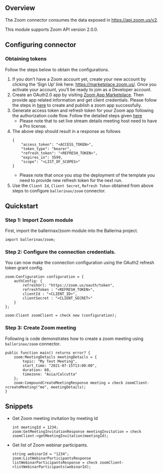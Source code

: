 ## Overview

The Zoom connector consumes the data exposed in https://api.zoom.us/v2. 

This module supports Zoom API version 2.0.0. 

## Configuring connector

### Obtaining tokens

Follow the steps below to obtain the configurations.

1. If you don’t have a Zoom account yet, create your new account by clicking the ‘Sign Up’ link here: https://marketplace.zoom.us/. Once you activate your account, you’ll be ready to join as a Developer account.
2. Create an OAuth2.0 app by visiting [Zoom App Marketplace](https://marketplace.zoom.us/develop/create). Then provide app related information and get client credentials. Please follow the steps in [here](https://marketplace.zoom.us/docs/guides/build/oauth-app) to create and publish a zoom app successfully. 
3. Generate access token and refresh token for your Zoom app following the authorization code flow. Follow the detailed steps given [here](https://marketplace.zoom.us/docs/guides/auth/oauth)
    - Please note that to set live stream details meeting host need to have a Pro license. 
4. The above step should result in a response as follows
    ```
    {
        "access_token": "<ACCESS_TOKEN>",
        "token_type": "bearer",
        "refresh_token": "<REFRESH_TOKEN>",
        "expires_in": 3599,
        "scope": "<LIST_OF_SCOPES>"
    }
    ```
    - Please note that once you stop the deployment of the template you need to provide new refresh token for the next run.
5. Use the `Client Id`, `Client Secret`, `Refresh Token` obtained from above steps to configure `ballerinax/zoom` connector. 
 
## Quickstart

### Step 1: Import Zoom module
First, import the ballerinax/zoom module into the Ballerina project.

```ballerina
import ballerinax/zoom;
```

### Step 2: Configure the connection credentials.
You can now make the connection configuration using the OAuth2 refresh token grant config.

```ballerina
zoom:Configuration configuration = {
    authConfig: {
        refreshUrl: "https://zoom.us/oauth/token",
        refreshToken : "<REFRESH_TOKEN>",
        clientId : "<CLIENT_ID>",
        clientSecret : "<CLIENT_SECRET>"
    }
};

zoom:Client zoomClient = check new (configuration);
```

### Step 3: Create Zoom meeting
Following is code demonstrates how to create a zoom meeting using `ballerinax/zoom` connector. 

```ballerina
public function main() returns error? {
    zoom:MeetingDetails meetingDetails = {
        topic: "My Test Meeting",
        start_time: "2021-07-15T13:00:00",
        duration: 60,
        timezone: "Asia/Calcutta"
    };
    zoom:CompoundCreateMeetingResponse meeting = check zoomClient->createMeeting("me", meetingDetails);
}
```

## Snippets

* Get Zoom meeting invitation by meeting Id
    ```ballerina
    int meetingId = 1234;
    zoom:GetMeetingInvitationResponse meetingInvitation = check zoomClient->getMeetingInvitation(meetingId);
    ```
* Get list of Zoom webinar participants. 
    ```ballerina
    string webinarId = "1234";
    zoom:ListWebinarParticipantsResponse listWebinarParticipantsResponse = check zoomClient->listWebinarParticipants(webinarId);
    ```
 
